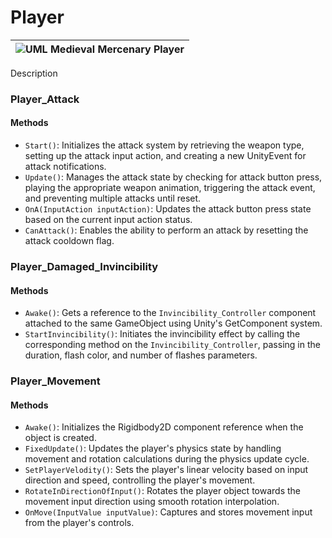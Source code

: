 # Player

|![UML Medieval Mercenary Player](https://github.com/user-attachments/assets/3647e724-e0d5-4648-a8fc-512b1bae54fc)|
|-|

Description

### Player_Attack
#### Methods
- `Start()`: Initializes the attack system by retrieving the weapon type, setting up the attack input action, and creating a new UnityEvent for attack notifications.
- `Update()`: Manages the attack state by checking for attack button press, playing the appropriate weapon animation, triggering the attack event, and preventing multiple attacks until reset.
- `OnA(InputAction inputAction)`: Updates the attack button press state based on the current input action status.
- `CanAttack()`: Enables the ability to perform an attack by resetting the attack cooldown flag.

### Player_Damaged_Invincibility
#### Methods
- `Awake()`: Gets a reference to the `Invincibility_Controller` component attached to the same GameObject using Unity's GetComponent system.
- `StartInvincibility()`: Initiates the invincibility effect by calling the corresponding method on the `Invincibility_Controller`, passing in the duration, flash color, and number of flashes parameters.

### Player_Movement
#### Methods
- `Awake()`: Initializes the Rigidbody2D component reference when the object is created.
- `FixedUpdate()`: Updates the player's physics state by handling movement and rotation calculations during the physics update cycle.
- `SetPlayerVelodity()`: Sets the player's linear velocity based on input direction and speed, controlling the player's movement.
- `RotateInDirectionOfInput()`: Rotates the player object towards the movement input direction using smooth rotation interpolation.
- `OnMove(InputValue inputValue)`: Captures and stores movement input from the player's controls.
